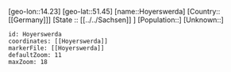 ﻿---
location: [51.45,14.23]
mapzoom: [7,12] 
mapmarker: city 
type: City
tags:
- geo/City


SpocWebEntityId: 31040
isDeleted: false
confidential: public

---
[geo-lon::14.23]
[geo-lat::51.45]
[name::Hoyerswerda]
[Country::[[Germany]]]
[State :: [[../../Sachsen]] ]
[Population::]
[Unknown::]


```leaflet
id: Hoyerswerda
coordinates: [[Hoyerswerda]]
markerFile: [[Hoyerswerda]]
defaultZoom: 11 
maxZoom: 18
```
